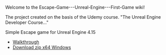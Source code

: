 Welcome to the Escape-Game---Unreal-Engine---First-Game wiki!

The project created on the basis of the Udemy course. "The Unreal Engine Developer Course..."

Simple Escape game for Unreal Engine 4.15

* [Walkthrough](https://github.com/Gloomek/Escape-Game---Unreal-Engine---First-Game/wiki/Walkthrough)
* [Download zip x64 Windows](http://cv.remedio.eu/escape/escape-rem.zip)

